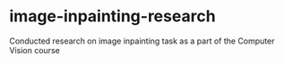 # image-inpainting-research
Conducted research on image inpainting task as a part of the Computer Vision course
